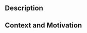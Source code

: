 ## Description
<!--- Describe your changes in detail -->


## Context and Motivation
<!--- Describe your reasoning for this change in detail -->

